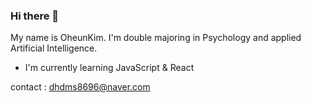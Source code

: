 ### Hi there 👋

My name is OheunKim. I'm double majoring in Psychology and applied Artificial Intelligence.
- I'm currently learning JavaScript & React

contact : dhdms8696@naver.com
